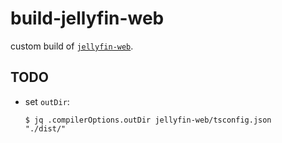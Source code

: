 # build-jellyfin-web

custom build of [`jellyfin-web`](https://github.com/jellyfin/jellyfin-web).

## TODO

* set `outDir`:

  ```
  $ jq .compilerOptions.outDir jellyfin-web/tsconfig.json
  "./dist/"
  ```
